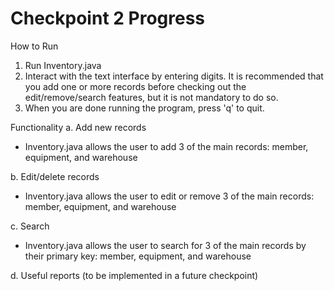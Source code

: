 # Checkpoint 2 Progress

How to Run
1. Run Inventory.java
2. Interact with the text interface by entering digits. It is recommended that you add one or more records before checking out the edit/remove/search features, but it is not mandatory to do so.
3. When you are done running the program, press 'q' to quit.

Functionality
a. Add new records
  - Inventory.java allows the user to add 3 of the main records: member, equipment, and warehouse
  
b. Edit/delete records
  - Inventory.java allows the user to edit or remove 3 of the main records: member, equipment, and warehouse
  
c. Search
  - Inventory.java allows the user to search for 3 of the main records by their primary key: member, equipment, and warehouse
  
d. Useful reports (to be implemented in a future checkpoint)

